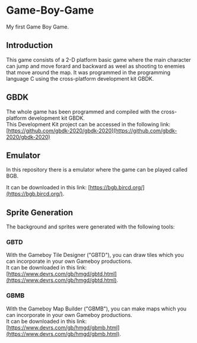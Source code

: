 # Game-Boy-Game
My first Game Boy Game.

## Introduction
This game consists of a 2-D platform basic game where the main character can jump and move forard and backward as weel as shooting to enemies that move around the map. It was programmed in the programming language C using the cross-platform development kit GBDK.

## GBDK
The whole game has been programmed and compiled with the cross-platform development kit GBDK.  
This Development Kit project can be accessed in the following link: [https://github.com/gbdk-2020/gbdk-2020](https://github.com/gbdk-2020/gbdk-2020)

## Emulator
In this repository there is a emulator where the game can be played called BGB.  

It can be downloaded in this link: [https://bgb.bircd.org/](https://bgb.bircd.org/).

## Sprite Generation
The background and sprites were generated with the following tools: 

### GBTD
With the Gameboy Tile Designer ("GBTD"), you can draw tiles which you can incorporate in your own Gameboy productions.  
It can be downloaded in this link: [https://www.devrs.com/gb/hmgd/gbtd.html](https://www.devrs.com/gb/hmgd/gbtd.html).  

### GBMB
With the Gameboy Map Builder ("GBMB"), you can make maps which you can incorporate in your own Gameboy productions.  
It can be downloaded in this link: [https://www.devrs.com/gb/hmgd/gbmb.html](https://www.devrs.com/gb/hmgd/gbmb.html).
